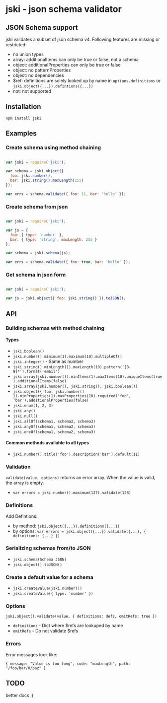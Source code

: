 jski - json schema validator
============================

JSON Schema support
-------------------
jski validates a subset of json schema v4. Following features are missing or restricted:

* no union types
* array: additionalItems can only be true or false, not a schema
* object: additionalProperties can only be true or false
* object: no patternProperties
* object: no dependencies
* $ref: definitions are solely looked up by name in `options.definitions` or `jski.object({...}).defintions({...})`
* not: not supported


Installation
------------

`npm install jski`


Examples
--------

### Create schema using method chaining

```javascript

var jski = require('jski');

var schema = jski.object({
  foo: jski.number(),
  bar: jski.string().maxLength(255)
});

var errs = schema.validate({ foo: 11, bar: 'hello' });

```

### Create schema from json

```javascript

var jski = require('jski');

var js = {
  foo: { type: 'number' },
  bar: { type: 'string', maxLength: 255 }
};

var schema = jski.schema(js);

var errs = schema.validate({ foo: true, bar: 'hello' });

```

### Get schema in json form

```javascript

var jski = require('jski');

var js = jski.object({ foo: jski.string() }).toJSON();

```

API
---

### Building schemas with method chaining

#### Types

* `jski.boolean()`
* `jski.number().minimum(1).maximum(10).multipleOf()`
* `jski.integer()` - Same as number
* `jski.string().minLength(1).maxLength(10).pattern('[0-9]*').format('email')`
* `jski.array(jski.number()).minItems(1).maxItems(10).uniqueItems(true).additionalItems(false)`
* `jski.array(jski.number(), jski.string(), jski.boolean())`
* `jski.object({ foo: jski.number() }).minProperties(1).maxProperties(10).required('foo', 'bar').additionalProperties(false)`
* `jski.enum(1, 2, 3)`
* `jski.any()`
* `jski.null()`
* `jski.allOf(schema1, schema2, schema3)`
* `jski.anyOf(schema1, schema2, schema3)`
* `jski.oneOf(schema1, schema2, schema3)`

#### Common methods available to all types

* `jski.number().title('foo').description('bar').default(11)`

### Validation

`validate(value, options)` returns an error array. When the value is valid, the array is empty.

* `var errors = jski.number().maximum(127).validate(128)`

### Definitions

Add Defintions:

* by method: `jski.object({...}).definitions({...})`
* by options: `var errors = jski.object({...}).validate({...}, { definitions: {...} })`

### Serializing schemas from/to JSON

* `jski.schema(Schema JSON)`
* `jski.object().toJSON()`

### Create a default value for a schema

* `jski.createValue(jski.number())`
* `jski.createValue({ type: 'number' })`

### Options

`jski.object().validate(value, { definitions: defs, omitRefs: true })`

* `definitions` - Dict where $refs are lookuped by name
* `omitRefs` - Do not validate $refs

### Errors

Error messages look like:

`{ message: "Value is too long", code: "maxLength", path: "/foo/bar/0/baz" }`

TODO
----

better docs ;)